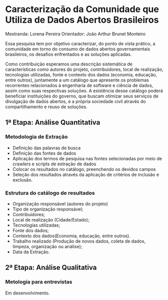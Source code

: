 # Caracterização da Comunidade que Utiliza de Dados Abertos Brasileiros

Mestranda: Lorena Pereira
Orientador: João Arthur Brunet Monteiro

Essa pesquisa tem por objetivo caracterizar, do ponto de vista prático, a comunidade em torno do consumo de dados abertos governamentais brasileiros, os desafios enfrentados e as soluções aplicadas. 

Como contribuição esperamos uma descrição sistemática de características como autores do projeto, contribuidores, local de realização, tecnologias utilizadas, fonte e contexto dos dados (economia, educação, entre outros), juntamente a um catálogo que apresente os problemas recorrentes relacionados à engenharia de software e ciência de dados, assim como suas respectivas soluções. A existência desse catálogo poderá beneficiar instituições do governo, que buscam otimizar seus serviços de divulgação de dados abertos, e a própria sociedade civil através do compartilhamento e reuso de soluções.

## 1ª Etapa: Análise Quantitativa

### Metodologia de Extração

- Definição das palavras de busca
- Definição das fontes de dados
- Aplicação dos termos de pesquisa nas fontes selecionadas por meio de crawlers e scripts de extração de dados
- Colocar os resultados no catálogo, preenchendo os devidos campos
- Seleção dos resultados através da aplicação de critérios de inclusão e exclusão.

### Estrutura do catálogo de resultados
- Organização responsável (autores do projeto)
- Tipo de organização responsável;
- Contribuidores;
- Local de realização (Cidade/Estado);
- Tecnologias utilizadas;
- Fonte dos dados;
- Contexto dos dados(Economia, educação, entre outros).
- Trabalho realizado (Produção de novos dados, coleta de dados, limpeza, organização ou análise);
- Data da Extração.

## 2ª Etapa: Análise Qualitativa

### Metologia para entrevistas
Em desenvolvimento.

